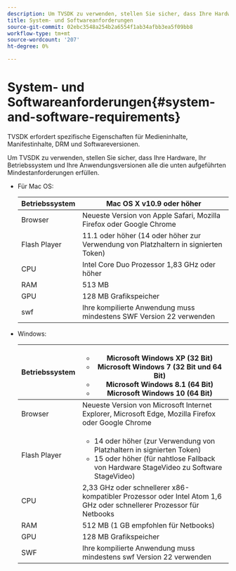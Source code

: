 ```yaml
---
description: Um TVSDK zu verwenden, stellen Sie sicher, dass Ihre Hardware, Ihr Betriebssystem und Ihre Anwendungsversionen alle die unten aufgeführten Mindestanforderungen erfüllen.
title: System- und Softwareanforderungen
source-git-commit: 02ebc3548a254b2a6554f1ab34afbb3ea5f09bb8
workflow-type: tm+mt
source-wordcount: '207'
ht-degree: 0%

---
```


# System- und Softwareanforderungen{#system-and-software-requirements}

TVSDK erfordert spezifische Eigenschaften für Medieninhalte, Manifestinhalte, DRM und Softwareversionen.

Um TVSDK zu verwenden, stellen Sie sicher, dass Ihre Hardware, Ihr Betriebssystem und Ihre Anwendungsversionen alle die unten aufgeführten Mindestanforderungen erfüllen.

<!--<a id="section_FD9C110E85BB483B869FBB94E5662710"></a>-->

* Für Mac OS:

  | Betriebssystem | Mac OS X v10.9 oder höher |
  |---|---|
  | Browser | Neueste Version von Apple Safari, Mozilla Firefox oder Google Chrome |
  | Flash Player | 11.1 oder höher (14 oder höher zur Verwendung von Platzhaltern in signierten Token) |
  | CPU | Intel Core Duo Prozessor 1,83 GHz oder höher |
  | RAM | 513 MB |
  | GPU | 128 MB Grafikspeicher |
  | swf | Ihre kompilierte Anwendung muss mindestens SWF Version 22 verwenden |

* Windows:

  | Betriebssystem | <ul><li>Microsoft Windows XP (32 Bit)</li><li>Microsoft Windows 7 (32 Bit und 64 Bit)</li><li>Microsoft Windows 8.1 (64 Bit)</li><li>Microsoft Windows 10 (64 Bit)</li></ul> |
  |---|---|
  | Browser | Neueste Version von Microsoft Internet Explorer, Microsoft Edge, Mozilla Firefox oder Google Chrome |
  | Flash Player | <ul><li>14 oder höher (zur Verwendung von Platzhaltern in signierten Token)</li><li>15 oder höher (für nahtlose Fallback von Hardware StageVideo zu Software StageVideo)</li></ul> |
  | CPU | 2,33 GHz oder schnellerer x86-kompatibler Prozessor oder Intel Atom 1,6 GHz oder schnellerer Prozessor für Netbooks |
  | RAM | 512 MB (1 GB empfohlen für Netbooks) |
  | GPU | 128 MB Grafikspeicher |
  | SWF | Ihre kompilierte Anwendung muss mindestens swf Version 22 verwenden |
